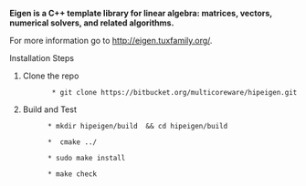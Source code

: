 **Eigen is a C++ template library for linear algebra: matrices, vectors, numerical solvers, and related algorithms.**

For more information go to http://eigen.tuxfamily.org/.


Installation Steps

1. Clone the repo

              * git clone https://bitbucket.org/multicoreware/hipeigen.git

2. Build and Test

             * mkdir hipeigen/build  && cd hipeigen/build

             *  cmake ../

             * sudo make install 

             * make check